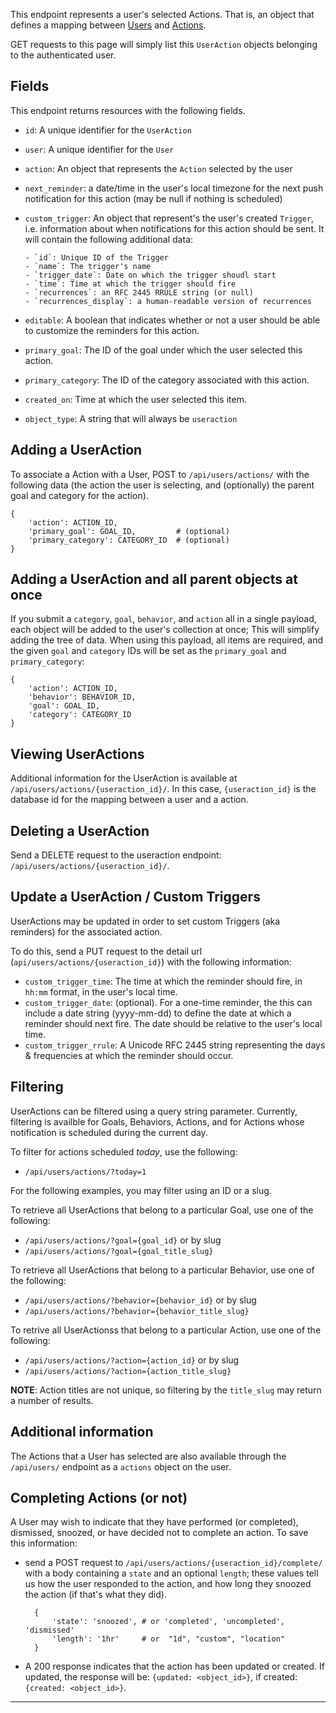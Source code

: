 This endpoint represents a user's selected Actions. That is, an object that
defines a mapping between [Users](/api/users/) and [Actions](/api/actions/).

GET requests to this page will simply list this `UserAction` objects belonging
to the authenticated user.

## Fields

This endpoint returns resources with the following fields.

* `id`: A unique identifier for the `UserAction`
* `user`: A unique identifier for the `User`
* `action`: An object that represents the `Action` selected by the user
* `next_reminder`: a date/time in the user's local timezone for the
  next push notification for this action (may be null if nothing is scheduled)
* `custom_trigger`: An object that represent's the user's created `Trigger`,
  i.e. information about when notifications for this action should be sent. It
  will contain the following additional data:

      - `id`: Unique ID of the Trigger
      - `name`: The trigger's name
      - `trigger_date`: Date on which the trigger shoudl start
      - `time`: Time at which the trigger should fire
      - `recurrences`: an RFC 2445 RRULE string (or null)
      - `recurrences_display`: a human-readable version of recurrences

* `editable`: A boolean that indicates whether or not a user
  should be able to customize the reminders for this action.
* `primary_goal`: The ID of the goal under which the user selected this action.
* `primary_category`: The ID of the category associated with this action.
* `created_on`: Time at which the user selected this item.
* `object_type`: A string that will always be `useraction`

## Adding a UserAction

To associate a Action with a User, POST to `/api/users/actions/` with the
following data (the action the user is selecting, and (optionally) the
parent goal and category for the action).

    {
        'action': ACTION_ID,
        'primary_goal': GOAL_ID,         # (optional)
        'primary_category': CATEGORY_ID  # (optional)
    }

## Adding a UserAction and all parent objects at once

If you submit a `category`, `goal`, `behavior`, and `action` all in a single
payload, each object will be added to the user's collection at once; This will
simplify adding the tree of data. When using this payload, all items are required,
and the given `goal` and `category` IDs will be set as the `primary_goal` and
`primary_category`:

    {
        'action': ACTION_ID,
        'behavior': BEHAVIOR_ID,
        'goal': GOAL_ID,
        'category': CATEGORY_ID
    }

## Viewing UserActions

Additional information for the UserAction is available at
`/api/users/actions/{useraction_id}/`. In this case, `{useraction_id}`
is the database id for the mapping between a user and a action.

## Deleting a UserAction

Send a DELETE request to the useraction endpoint:
`/api/users/actions/{useraction_id}/`.

## Update a UserAction / Custom Triggers

UserActions may be updated in order to set custom Triggers (aka
reminders) for the associated action.

To do this, send a PUT request to the detail url
(`api/users/actions/{useraction_id}`) with the following information:

* `custom_trigger_time`: The time at which the reminder should fire, in
  `hh:mm` format, in the user's local time.
* `custom_trigger_date`: (optional). For a one-time reminder, the this can
  include a date string (yyyy-mm-dd) to define the date at which a reminder
  should next fire. The date should be relative to the user's local time.
* `custom_trigger_rrule`: A Unicode RFC 2445 string representing the days &
  frequencies at which the reminder should occur.

## Filtering

UserActions can be filtered using a query string parameter. Currently,
filtering is availble for Goals, Behaviors, Actions, and for Actions
whose notification is scheduled during the current day.

To filter for actions scheduled _today_, use the following:

* `/api/users/actions/?today=1`

For the following examples, you may filter using an ID or a slug.

To retrieve all UserActions that belong to a particular Goal, use
one of the following:

* `/api/users/actions/?goal={goal_id}` or by slug
* `/api/users/actions/?goal={goal_title_slug}`

To retrieve all UserActions that belong to a particular Behavior, use
one of the following:

* `/api/users/actions/?behavior={behavior_id}` or by slug
* `/api/users/actions/?behavior={behavior_title_slug}`

To retrive all UserActionss that belong to a particular Action, use one
of the following:

* `/api/users/actions/?action={action_id}` or by slug
* `/api/users/actions/?action={action_title_slug}`

**NOTE**: Action titles are not unique, so filtering by the `title_slug`
may return a number of results.

## Additional information

The Actions that a User has selected are also available through the
`/api/users/` endpoint as a `actions` object on the user.

## Completing Actions (or not)

A User may wish to indicate that they have performed (or completed),
dismissed, snoozed, or have decided not to complete an action. To save this
information:

* send a POST request to `/api/users/actions/{useraction_id}/complete/`
  with a body containing a `state` and an optional `length`; these values
  tell us how the user responded to the action, and how long they snoozed
  the action (if that's what they did).

        {
            'state': 'snoozed', # or 'completed', 'uncompleted', 'dismissed'
            'length': '1hr'     # or  "1d", "custom", "location"
        }

* A 200 response indicates that the action has been updated or created. If
  updated, the response will be: `{updated: <object_id>}`, if created:
  `{created: <object_id>}`.

----

